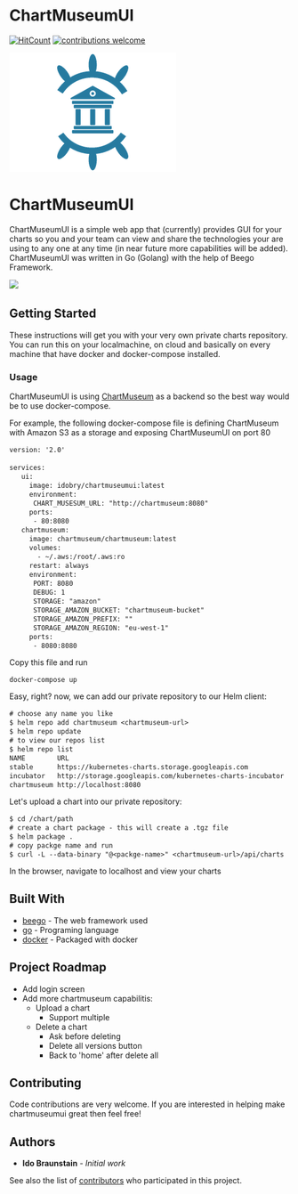 # ChartMuseumUI
[![HitCount](http://hits.dwyl.io/idobry/chartmuseumui.svg)](http://hits.dwyl.io/idobry/chartmuseumui) [![contributions welcome](https://img.shields.io/badge/contributions-welcome-brightgreen.svg?style=flat)](https://github.com/dwyl/esta/issues)

<img src="./logo.png" width="300">

# ChartMuseumUI

ChartMuseumUI is a simple web app that (currently) provides GUI for your charts so you and your team can view and share the technologies your are using to any one at any time (in near future more capabilities will be added).
ChartMuseumUI was written in Go (Golang) with the help of Beego Framework.

<img src="./combine-gif.gif" width="1000">

## Getting Started

These instructions will get you with your very own private charts repository. You can run this on your localmachine, on cloud and basically on every machine that have docker and docker-compose installed.

### Usage

ChartMuseumUI is using [ChartMuseum](https://github.com/helm/chartmuseum) as a backend so the best way would be to use docker-compose. 

For example, the following docker-compose file is defining ChartMuseum with Amazon S3 as a storage and exposing ChartMuseumUI on port 80 
```
version: '2.0'

services:
   ui:
     image: idobry/chartmuseumui:latest
     environment:
      CHART_MUSESUM_URL: "http://chartmuseum:8080"
     ports:
      - 80:8080
   chartmuseum:
     image: chartmuseum/chartmuseum:latest
     volumes:
       - ~/.aws:/root/.aws:ro
     restart: always
     environment:
      PORT: 8080
      DEBUG: 1
      STORAGE: "amazon"
      STORAGE_AMAZON_BUCKET: "chartmuseum-bucket"
      STORAGE_AMAZON_PREFIX: ""
      STORAGE_AMAZON_REGION: "eu-west-1"
     ports:
      - 8080:8080
```

Copy this file and run

```
docker-compose up 
```
Easy, right? now, we can add our private repository to our Helm client:
```
# choose any name you like
$ helm repo add chartmuseum <chartmuseum-url>
$ helm repo update
# to view our repos list
$ helm repo list
NAME        URL
stable      https://kubernetes-charts.storage.googleapis.com
incubator   http://storage.googleapis.com/kubernetes-charts-incubator
chartmuseum http://localhost:8080
```

Let's upload a chart into our private repository:

```
$ cd /chart/path
# create a chart package - this will create a .tgz file
$ helm package .
# copy packge name and run
$ curl -L --data-binary "@<packge-name>" <chartmuseum-url>/api/charts
```
   
In the browser, navigate to localhost and view your charts


## Built With

* [beego](https://beego.me/) - The web framework used
* [go](https://golang.org/) - Programing language
* [docker](https://www.docker.com/) - Packaged with docker


## Project Roadmap
* Add login screen
* Add more chartmuseum capabilitis:
   - Upload a chart
     - Support multiple
   - Delete a chart
     - Ask before deleting
     - Delete all versions button
     - Back to 'home' after delete all

## Contributing

Code contributions are very welcome. If you are interested in helping make chartmuseumui great then feel free!


## Authors

* **Ido Braunstain** - *Initial work*

See also the list of [contributors](https://github.com/idobry/contributors) who participated in this project.



